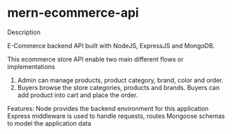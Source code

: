 # mern-ecommerce-api
Description

E-Commerce backend API built with NodeJS, ExpressJS and MongoDB.

This ecommerce store API enable two main different flows or implementations
1. Admin can manage products, product category, brand, color and order.
2. Buyers browse the store categories, products and brands. Buyers can add product into cart and place the order.

Features:
    Node provides the backend environment for this application
    Express middleware is used to handle requests, routes
    Mongoose schemas to model the application data
    
